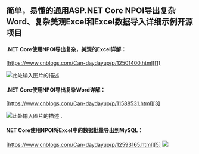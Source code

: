 ## 简单，易懂的通用ASP.NET Core NPOI导出复杂Word、复杂美观Excel和Excel数据导入详细示例开源项目

#### .NET Core使用NPOI导出复杂，美观的Excel详解：

[https://www.cnblogs.com/Can-daydayup/p/12501400.html][1]

![此处输入图片的描述][2]


#### .NET Core使用NPOI导出复杂Word详解：

[https://www.cnblogs.com/Can-daydayup/p/11588531.html][3]

![此处输入图片的描述][4]
.

#### NET Core使用NPOI将Excel中的数据批量导出到MySQL：

[https://www.cnblogs.com/Can-daydayup/p/12593165.html][5]
![](https://img2020.cnblogs.com/blog/1336199/202009/1336199-20200909010339493-1716062953.gif)


  [1]: https://www.cnblogs.com/Can-daydayup/p/12501400.html
  [2]: https://img2020.cnblogs.com/blog/1336199/202003/1336199-20200329180010645-732738529.png
  [3]: https://www.cnblogs.com/Can-daydayup/p/11588531.html
  [4]: https://img2020.cnblogs.com/blog/1336199/202003/1336199-20200325024705731-1848326173.png
  [5]: https://www.cnblogs.com/Can-daydayup/p/12593165.html
